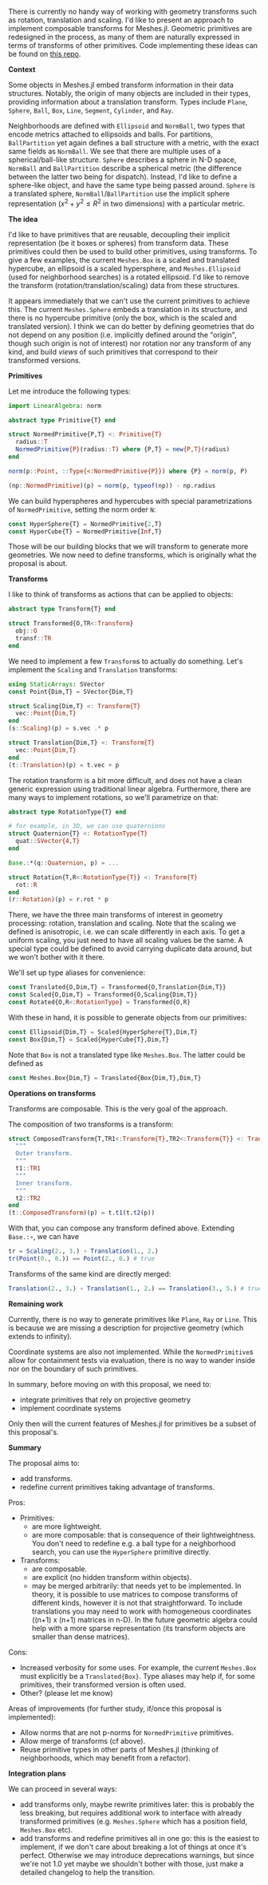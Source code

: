 There is currently no handy way of working with geometry transforms such as rotation, translation and scaling. I'd like to present an approach to implement composable transforms for Meshes.jl. Geometric primitives are redesigned in the process, as many of them are naturally expressed in terms of transforms of other primitives. Code implementing these ideas can be found on [this repo](https://github.com/serenity4/GeometryExperiments.jl).

**Context**

Some objects in Meshes.jl embed transform information in their data structures. Notably, the origin of many objects are included in their types, providing information about a translation transform. Types include `Plane`, `Sphere`, `Ball`, `Box`, `Line`, `Segment`, `Cylinder`, and `Ray`.

Neighborhoods are defined with `Ellipsoid` and `NormBall`, two types that encode metrics attached to ellipsoids and balls. For partitions, `BallPartition` yet again defines a ball structure with a metric, with the exact same fields as `NormBall`. We see that there are multiple uses of a spherical/ball-like structure. `Sphere` describes a sphere in N-D space, `NormBall` and `BallPartition` describe a spherical metric (the difference between the latter two being for dispatch). Instead, I'd like to define a sphere-like object, and have the same type being passed around. `Sphere` is a translated sphere, `NormBall`/`BallPartition` use the implicit sphere representation ($x^2 + y^2 \leq R^2$ in two dimensions) with a particular metric.

**The idea**

I'd like to have primitives that are reusable, decoupling their implicit representation (be it boxes or spheres) from transform data. These primitives could then be used to build other primitives, using transforms. To give a few examples, the current `Meshes.Box` is a scaled and translated hypercube, an ellipsoid is a scaled hypersphere, and `Meshes.Ellipsoid` (used for neighborhood searches) is a rotated ellipsoid. I'd like to remove the transform (rotation/translation/scaling) data from these structures.

It appears immediately that we can't use the current primitives to achieve this. The current `Meshes.Sphere` embeds a translation in its structure, and there is no hypercube primitive (only the box, which is the scaled and translated version). I think we can do better by defining geometries that do not depend on any position (i.e. implicitly defined around the "origin", though such origin is not of interest) nor rotation nor any transform of any kind, and build *views* of such primitives that correspond to their transformed versions.

**Primitives**

Let me introduce the following types:

```julia
import LinearAlgebra: norm

abstract type Primitive{T} end

struct NormedPrimitive{P,T} <: Primitive{T}
  radius::T
  NormedPrimitive{P}(radius::T) where {P,T} = new{P,T}(radius)
end

norm(p::Point, ::Type{<:NormedPrimitive{P}}) where {P} = norm(p, P)

(np::NormedPrimitive)(p) = norm(p, typeof(np)) - np.radius
```

We can build hyperspheres and hypercubes with special parametrizations of `NormedPrimitive`, setting the norm order `N`:

```julia
const HyperSphere{T} = NormedPrimitive{2,T}
const HyperCube{T} = NormedPrimitive{Inf,T}
```

Those will be our building blocks that we will transform to generate more geometries. We now need to define transforms, which is originally what the proposal is about.

**Transforms**

I like to think of transforms as actions that can be applied to objects:

```julia
abstract type Transform{T} end

struct Transformed{O,TR<:Transform}
  obj::O
  transf::TR
end
```

We need to implement a few `Transform`s to actually do something. Let's implement the `Scaling` and `Translation` transforms:

```julia
using StaticArrays: SVector
const Point{Dim,T} = SVector{Dim,T}

struct Scaling{Dim,T} <: Transform{T}
  vec::Point{Dim,T}
end
(s::Scaling)(p) = s.vec .* p

struct Translation{Dim,T} <: Transform{T}
  vec::Point{Dim,T}
end
(t::Translation)(p) = t.vec + p
```

The rotation transform is a bit more difficult, and does not have a clean generic expression using traditional linear algebra. Furthermore, there are many ways to implement rotations, so we'll parametrize on that:

```julia
abstract type RotationType{T} end

# for example, in 3D, we can use quaternions
struct Quaternion{T} <: RotationType{T}
  quat::SVector{4,T}
end

Base.:*(q::Quaternion, p) = ...

struct Rotation{T,R<:RotationType{T}} <: Transform{T}
  rot::R
end
(r::Rotation)(p) = r.rot * p
```

There, we have the three main transforms of interest in geometry processing: rotation, translation and scaling. Note that the scaling we defined is anisotropic, i.e. we can scale differently in each axis. To get a uniform scaling, you just need to have all scaling values be the same. A special type could be defined to avoid carrying duplicate data around, but we won't bother with it there.

We'll set up type aliases for convenience:

```julia
const Translated{O,Dim,T} = Transformed{O,Translation{Dim,T}}
const Scaled{O,Dim,T} = Transformed{O,Scaling{Dim,T}}
const Rotated{O,R<:RotationType} = Transformed{O,R}
```

With these in hand, it is possible to generate objects from our primitives:

```julia
const Ellipsoid{Dim,T} = Scaled{HyperSphere{T},Dim,T}
const Box{Dim,T} = Scaled{HyperCube{T},Dim,T}
```

Note that `Box` is not a translated type like `Meshes.Box`. The latter could be defined as

```julia
const Meshes.Box{Dim,T} = Translated{Box{Dim,T},Dim,T}
```

**Operations on transforms**

Transforms are composable. This is the very goal of the approach.

The composition of two transforms is a transform:

```julia
struct ComposedTransform{T,TR1<:Transform{T},TR2<:Transform{T}} <: Transform{T}
  """
  Outer transform.
  """
  t1::TR1
  """
  Inner transform.
  """
  t2::TR2
end
(t::ComposedTransform)(p) = t.t1(t.t2(p))
```

With that, you can compose any transform defined above. Extending `Base.:∘`, we can have

```julia
tr = Scaling(2., 3.) ∘ Translation(1., 2.)
tr(Point(0., 0.)) == Point(2., 6.) # true
```

Transforms of the same kind are directly merged:

```julia
Translation(2., 3.) ∘ Translation(1., 2.) == Translation(3., 5.) # true
```

**Remaining work**

Currently, there is no way to generate primitives like `Plane`, `Ray` or `Line`. This is because we are missing a description for projective geometry (which extends to infinity).

Coordinate systems are also not implemented. While the `NormedPrimitive`s allow for containment tests via evaluation, there is no way to wander inside nor on the boundary of such primitives.

In summary, before moving on with this proposal, we need to:
- integrate primitives that rely on projective geometry
- implement coordinate systems

Only then will the current features of Meshes.jl for primitives be a subset of this proposal's.

**Summary**

The proposal aims to:
- add transforms.
- redefine current primitives taking advantage of transforms.

Pros:
- Primitives:
  - are more lightweight.
  - are more composable: that is consequence of their lightweightness. You don't need to redefine e.g. a ball type for a neighborhood search, you can use the `HyperSphere` primitive directly.
- Transforms:
  - are composable.
  - are explicit (no hidden transform within objects).
  - may be merged arbitrarily: that needs yet to be implemented. In theory, it is possible to use matrices to compose transforms of different kinds, however it is not that straightforward. To include translations you may need to work with homogeneous coordinates ((n+1) x (n+1) matrices in n-D). In the future geometric algebra could help with a more sparse representation (its transform objects are smaller than dense matrices).

Cons:
- Increased verbosity for some uses. For example, the current `Meshes.Box` must explicitly be a `Translated{Box}`. Type aliases may help if, for some primitives, their transformed version is often used.
- Other? (please let me know)

Areas of improvements (for further study, if/once this proposal is implemented):
- Allow norms that are not p-norms for `NormedPrimitive` primitives.
- Allow merge of transforms (cf above).
- Reuse primitive types in other parts of Meshes.jl (thinking of neighborhoods, which may benefit from a refactor).

**Integration plans**

We can proceed in several ways:
- add transforms only, maybe rewrite primitives later: this is probably the less breaking, but requires additional work to interface with already transformed primitives (e.g. `Meshes.Sphere` which has a position field, `Meshes.Box` etc).
- add transforms and redefine primitives all in one go: this is the easiest to implement, if we don't care about breaking a lot of things at once it's perfect. Otherwise we may introduce deprecations warnings, but since we're not 1.0 yet maybe we shouldn't bother with those, just make a detailed changelog to help the transition.
